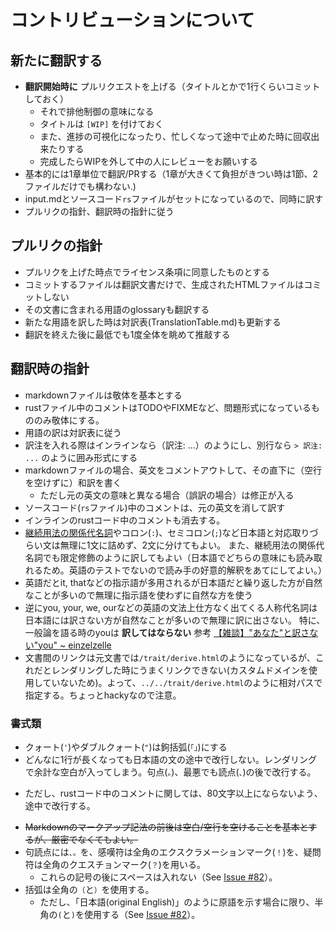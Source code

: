 # コントリビューションについて

## 新たに翻訳する

* **翻訳開始時に** プルリクエストを上げる（タイトルとかで1行くらいコミットしておく）
  + それで排他制御の意味になる
  + タイトルは `[WIP]` を付けておく
  + また、進捗の可視化になったり、忙しくなって途中で止めた時に回収出来たりする
  + 完成したらWIPを外して中の人にレビューをお願いする
* 基本的には1章単位で翻訳/PRする（1章が大きくて負担がきつい時は1節、2ファイルだけでも構わない.)
* input.mdとソースコード`rs`ファイルがセットになっているので、同時に訳す
* プルリクの指針、翻訳時の指針に従う

## プルリクの指針

* プルリクを上げた時点でライセンス条項に同意したものとする
* コミットするファイルは翻訳文書だけで、生成されたHTMLファイルはコミットしない
* その文書に含まれる用語のglossaryも翻訳する
* 新たな用語を訳した時は対訳表(TranslationTable.md)も更新する
* 翻訳を終えた後に最低でも1度全体を眺めて推敲する

## 翻訳時の指針

* markdownファイルは敬体を基本とする
* rustファイル中のコメントはTODOやFIXMEなど、問題形式になっているもののみ敬体にする。
* 用語の訳は対訳表に従う
* 訳注を入れる際はインラインなら（訳注: ...）のようにし、別行なら
  `> 訳注: ...`
  のように囲み形式にする
* markdownファイルの場合、英文をコメントアウトして、その直下に（空行を空けずに）和訳を書く
  + ただし元の英文の意味と異なる場合（誤訳の場合）は修正が入る
* ソースコード(`rs`ファイル)中のコメントは、元の英文を消して訳す
* インラインのrustコード中のコメントも消去する。
* [継続用法の関係代名詞](http://e-grammar.info/relative/relative_23.html)やコロン(`:`)、セミコロン(`;`)など日本語と対応取りづらい文は無理に1文に詰めず、2文に分けてもよい。
  また、継続用法の関係代名詞でも限定修飾のように訳してもよい（日本語でどちらの意味にも読み取れるため。英語のテストでないので読み手の好意的解釈をあてにしてよい。）
* 英語だとit, thatなどの指示語が多用されるが日本語だと繰り返した方が自然なことが多いので無理に指示語を使わずに自然な方を使う
* 逆にyou, your, we, ourなどの英語の文法上仕方なく出てくる人称代名詞は日本語には訳さない方が自然なことが多いので無理に訳に出さない。
  特に、一般論を語る時のyouは **訳してはならない** 参考 [【雑談】"あなた"と訳さない"you" ~ einzelzelle](http://einzelzelle.blogspot.jp/2014/01/blog-post.html)
* 文書間のリンクは元文書では`/trait/derive.html`のようになっているが、これだとレンダリングした時にうまくリンクできない(カスタムドメインを使用していないため)。よって、`../../trait/derive.html`のように相対パスで指定する。ちょっとhackyなので注意。

### 書式類

* クォート(`'`)やダブルクォート(`"`)は鉤括弧(`「」`)にする
* どんなに1行が長くなっても日本語の文の途中で改行しない。レンダリングで余計な空白が入ってしまう。句点(`。`)、最悪でも読点(`、`)の後で改行する。
 +  ただし、rustコード中のコメントに関しては、80文字以上にならないよう、途中で改行する。
* ~~Markdownのマークアップ記法の前後は空白/空行を空けることを基本とするが、厳密でなくてもよい。~~
* 句読点には`、。`を、感嘆符は全角のエクスクラメーションマーク(`！`)を、疑問符は全角のクエスチョンマーク(`？`)を用いる。
  + これらの記号の後にスペースは入れない（See [Issue #82](https://github.com/rust-lang-ja/the-rust-programming-language-ja/issues/82#issuecomment-191691762)）。
* 括弧は全角の`（`と`）`を使用する。
  + ただし、「日本語(original English)」のように原語を示す場合に限り、半角の`(`と`)`を使用する（See [Issue #82](https://github.com/rust-lang-ja/the-rust-programming-language-ja/issues/82)）。
